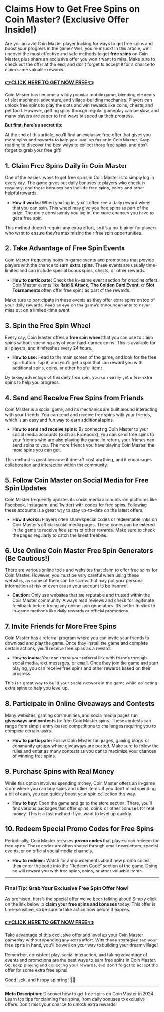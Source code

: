 # Claims How to Get Free Spins on Coin Master? (Exclusive Offer Inside!)

Are you an avid Coin Master player looking for ways to get free spins and boost your progress in the game? Well, you’re in luck! In this article, we'll uncover the most effective and safe methods to get **free spins** on Coin Master, plus share an exclusive offer you won't want to miss. Make sure to check out the offer at the end, and don’t forget to accept it for a chance to claim some valuable rewards.

### [👉CLICK HERE TO GET NOW FREE👈](https://freeforyou.xyz/cms/)

Coin Master has become a wildly popular mobile game, blending elements of slot machines, adventure, and village-building mechanics. Players can unlock free spins to play the slots and win rewards like coins, chests, and pet food. However, getting spins through regular gameplay can be slow, and many players are eager to find ways to speed up their progress.

**But first, here’s a secret tip:**

At the end of this article, you’ll find an exclusive free offer that gives you more spins and rewards to help you level up faster in Coin Master. Keep reading to discover the best ways to collect those free spins, and don’t forget to grab your free gift!

## 1. Claim Free Spins Daily in Coin Master

One of the easiest ways to get free spins in Coin Master is to simply log in every day. The game gives out daily bonuses to players who check in regularly, and these bonuses can include free spins, coins, and other helpful rewards.

- **How it works:** When you log in, you'll often see a daily reward wheel that you can spin. This wheel may give you free spins as part of the prize. The more consistently you log in, the more chances you have to get a free spin.

This method doesn’t require any extra effort, so it’s a no-brainer for players who want to ensure they’re maximizing their free spin opportunities.

## 2. Take Advantage of Free Spin Events

Coin Master frequently holds in-game events and promotions that provide players with the chance to earn **extra spins**. These events are usually time-limited and can include special bonus spins, chests, or other rewards.

- **How to participate:** Check the in-game event section for ongoing offers. Coin Master events like **Raid & Attack**, **The Golden Card Event**, or **Slot Tournaments** often offer free spins as part of the rewards.

Make sure to participate in these events as they offer extra spins on top of your daily rewards. Keep an eye on the game’s announcements to never miss out on a limited-time event.

## 3. Spin the Free Spin Wheel

Every day, Coin Master offers a **free spin wheel** that you can use to claim spins without spending any of your hard-earned coins. This is available for all players, and it refreshes every 24 hours.

- **How to use:** Head to the main screen of the game, and look for the free spin button. Tap it, and you'll get a spin that can reward you with additional spins, coins, or other helpful items.

By taking advantage of this daily free spin, you can easily get a few extra spins to help you progress.

## 4. Send and Receive Free Spins from Friends

Coin Master is a social game, and its mechanics are built around interacting with your friends. You can send and receive free spins with your friends, which is an easy and fun way to earn additional spins.

- **How to send and receive spins:** By connecting Coin Master to your social media accounts (such as Facebook), you can send free spins to your friends who are also playing the game. In return, your friends can send spins to you. The more friends you have playing Coin Master, the more spins you can get.

This method is great because it doesn’t cost anything, and it encourages collaboration and interaction within the community.

## 5. Follow Coin Master on Social Media for Free Spin Updates

Coin Master frequently updates its social media accounts (on platforms like Facebook, Instagram, and Twitter) with codes for free spins. Following these accounts is a great way to stay up-to-date on the latest offers.

- **How it works:** Players often share special codes or redeemable links on Coin Master’s official social media pages. These codes can be entered in the game to receive free spins or other rewards. Make sure to check the pages regularly to catch the latest freebies.

## 6. Use Online Coin Master Free Spin Generators (Be Cautious!)

There are various online tools and websites that claim to offer free spins for Coin Master. However, you must be very careful when using these websites, as some of them can be scams that may put your personal information at risk or even cause your account to be banned.

- **Caution:** Only use websites that are reputable and trusted within the Coin Master community. Always read reviews and check for legitimate feedback before trying any online spin generators. It’s better to stick to in-game methods like daily rewards or official promotions.

## 7. Invite Friends for More Free Spins

Coin Master has a referral program where you can invite your friends to download and play the game. Once they install the game and complete certain actions, you’ll receive free spins as a reward.

- **How to invite:** You can share your referral link with friends through social media, text messages, or email. Once they join the game and start playing, you can receive free spins and other rewards based on their progress.

This is a great way to build your social network in the game while collecting extra spins to help you level up.

## 8. Participate in Online Giveaways and Contests

Many websites, gaming communities, and social media pages run **giveaways and contests** for free Coin Master spins. These contests can range from simple entry-based competitions to challenges requiring you to complete certain tasks.

- **How to participate:** Follow Coin Master fan pages, gaming blogs, or community groups where giveaways are posted. Make sure to follow the rules and enter as many contests as you can to maximize your chances of winning free spins.

## 9. Purchase Spins with Real Money

While this option involves spending money, Coin Master offers an in-game store where you can buy spins and other items. If you don’t mind spending a bit of cash, you can quickly boost your spin collection this way.

- **How to buy:** Open the game and go to the store section. There, you’ll find various packages that offer spins, coins, or other bonuses for real money. This is a fast method if you want to level up quickly.

## 10. Redeem Special Promo Codes for Free Spins

Periodically, Coin Master releases **promo codes** that players can redeem for free spins. These codes are often shared through email newsletters, special events, or on official social media channels.

- **How to redeem:** Watch for announcements about new promo codes, then enter the code into the "Redeem Code" section of the game. Doing so will reward you with free spins, coins, or other valuable items.

---

### Final Tip: Grab Your Exclusive Free Spin Offer Now!

As promised, here’s the special offer we’ve been talking about! Simply click on the link below to **claim your free spins and bonuses** today. This offer is time-sensitive, so be sure to take action now before it expires.

### [👉CLICK HERE TO GET NOW FREE👈](https://jackmarkjr.github.io/spins/)

Take advantage of this exclusive offer and level up your Coin Master gameplay without spending any extra effort. With these strategies and your free spins in hand, you'll be well on your way to building your dream village!

Remember, consistent play, social interaction, and taking advantage of events and promotions are the best ways to earn free spins in Coin Master. So, keep playing and collecting your rewards, and don’t forget to accept the offer for some extra free spins!

Good luck, and happy spinning! 🎰🎉

---

**Meta Description:** Discover how to get free spins on Coin Master in 2024. Learn top tips for claiming free spins, from daily bonuses to exclusive offers. Don’t miss your chance to unlock extra rewards!

